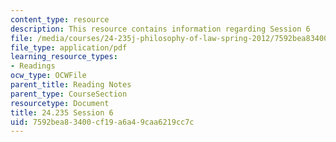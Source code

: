 ```yaml
---
content_type: resource
description: This resource contains information regarding Session 6
file: /media/courses/24-235j-philosophy-of-law-spring-2012/7592bea83400cf19a6a49caa6219cc7c_MIT24_235JS12_Session6.pdf
file_type: application/pdf
learning_resource_types:
- Readings
ocw_type: OCWFile
parent_title: Reading Notes
parent_type: CourseSection
resourcetype: Document
title: 24.235 Session 6
uid: 7592bea8-3400-cf19-a6a4-9caa6219cc7c
---
```

